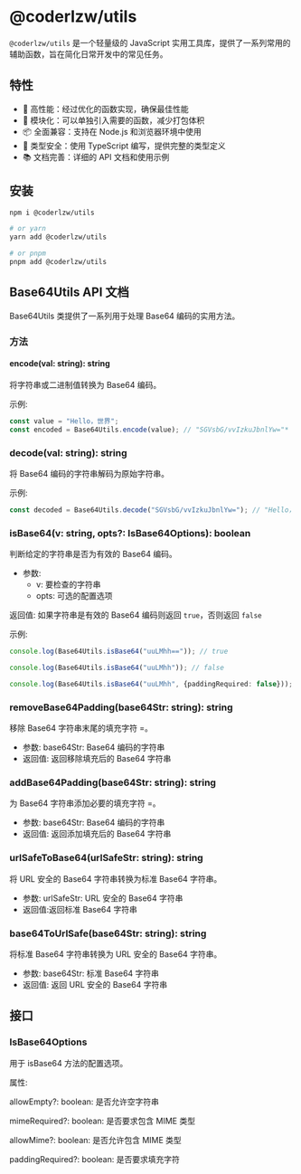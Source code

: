 # @coderlzw/utils

`@coderlzw/utils` 是一个轻量级的 JavaScript 实用工具库，提供了一系列常用的辅助函数，旨在简化日常开发中的常见任务。

## 特性

- 🚀 高性能：经过优化的函数实现，确保最佳性能
- 🧩 模块化：可以单独引入需要的函数，减少打包体积
- 📦 全面兼容：支持在 Node.js 和浏览器环境中使用
- 🔧 类型安全：使用 TypeScript 编写，提供完整的类型定义
- 📚 文档完善：详细的 API 文档和使用示例

## 安装

```bash
npm i @coderlzw/utils

# or yarn
yarn add @coderlzw/utils

# or pnpm
pnpm add @coderlzw/utils
```

## Base64Utils API 文档

Base64Utils 类提供了一系列用于处理 Base64 编码的实用方法。

### 方法

#### encode(val: string): string

将字符串或二进制值转换为 Base64 编码。

示例:

```ts
const value = "Hello，世界";
const encoded = Base64Utils.encode(value); // "SGVsbG/vvIzkuJbnlYw="*
```

### decode(val: string): string

将 Base64 编码的字符串解码为原始字符串。

示例:

```ts
const decoded = Base64Utils.decode("SGVsbG/vvIzkuJbnlYw="); // "Hello，世界"
```

### isBase64(v: string, opts?: IsBase64Options): boolean

判断给定的字符串是否为有效的 Base64 编码。

- 参数:
    - v: 要检查的字符串
    - opts: 可选的配置选项

返回值: 如果字符串是有效的 Base64 编码则返回 `true`，否则返回 `false`

示例:

```ts
console.log(Base64Utils.isBase64("uuLMhh==")); // true

console.log(Base64Utils.isBase64("uuLMhh")); // false

console.log(Base64Utils.isBase64("uuLMhh", {paddingRequired: false})); // true
```

### removeBase64Padding(base64Str: string): string

移除 Base64 字符串末尾的填充字符 =。

- 参数: base64Str: Base64 编码的字符串
- 返回值: 返回移除填充后的 Base64 字符串

### addBase64Padding(base64Str: string): string

为 Base64 字符串添加必要的填充字符 =。

- 参数: base64Str: Base64 编码的字符串
- 返回值: 返回添加填充后的 Base64 字符串

### urlSafeToBase64(urlSafeStr: string): string

将 URL 安全的 Base64 字符串转换为标准 Base64 字符串。

- 参数: urlSafeStr: URL 安全的 Base64 字符串
- 返回值:返回标准 Base64 字符串

### base64ToUrlSafe(base64Str: string): string

将标准 Base64 字符串转换为 URL 安全的 Base64 字符串。

- 参数: base64Str: 标准 Base64 字符串
- 返回值: 返回 URL 安全的 Base64 字符串

## 接口

### IsBase64Options

用于 isBase64 方法的配置选项。

属性:

allowEmpty?: boolean: 是否允许空字符串

mimeRequired?: boolean: 是否要求包含 MIME 类型

allowMime?: boolean: 是否允许包含 MIME 类型

paddingRequired?: boolean: 是否要求填充字符

 